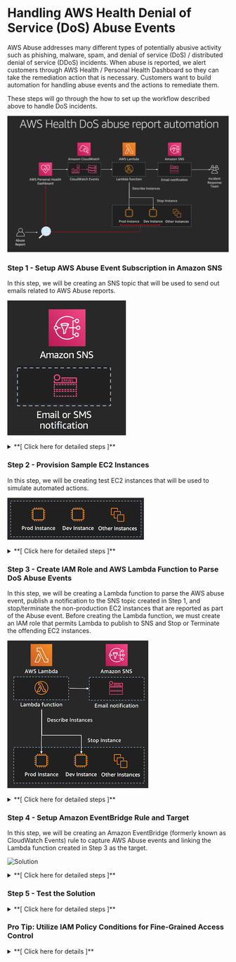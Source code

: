 # Handling AWS Health Denial of Service (DoS) Abuse Events

AWS Abuse addresses many different types of potentially abusive activity such as phishing, malware, spam, and denial of service (DoS) / distributed denial of service (DDoS) incidents. When abuse is reported, we alert customers through AWS Health / Personal Health Dashboard so they can take the remediation action that is necessary. Customers want to build automation for handling abuse events and the actions to remediate them.

These steps will go through the how to set up the workflow described above to handle DoS incidents.

![Solution](images/Solution.png)

### Step 1 - Setup AWS Abuse Event Subscription in Amazon SNS

In this step, we will be creating an SNS topic that will be used to send out emails related to AWS Abuse reports.

![Solution](images/Step_1_Sol.png)

<details>
<summary>**[ Click here for detailed steps ]**</summary>
<p>
	
1. From the AWS Management Console, navigate to the **N. Virginia** (us-east-1) region.
2. Navigate to the SNS console by clicking on the **Services** drop-down, typing **SNS** in the search bar, and pressing Enter.
    
    ![Open SNS console](images/Step_1_1.png)
    
3. Select **Create topic**.
4. Enter a **Topic name**. Example: `aws_health_abuse_report_sns_reinvent`
5. Enter a **Display name**. Example: *abuse\_sns*
6. Click on **Create topic**.

    ![Create SNS topic](images/Step_1_6.png)

7. Navigate to the Subscriptions tab.
8. Click on **Create subscription**.
9. Click on the **Protocol** drop-down and select **SMS**. You can select other protocols such as E-mail or HTTPS, and setup webhooks to forward Abuse notifications to systems used within your organization such as Slack, Jira, PagerDuty, etc.
10. Enter a mobile number where you would like to receive SMSes about AWS Health Abuse events. Example: *1-206-555-0100*
11. Click on **Create subscription**.
</p>
</details>

### Step 2 - Provision Sample EC2 Instances

In this step, we will be creating test EC2 instances that will be used to simulate automated actions.

![Solution](images/Step_2_Sol.png)

<details>
<summary>**[ Click here for detailed steps ]**</summary>
<p>
	
1. From the AWS Management Console, navigate to the **N. Virginia** (us-east-1) region.
2. Navigate to the EC2 console by clicking on the **Services** drop-down, typing **EC2** in the search bar, and pressing Enter.
3. Create 2 new t2.nano EC2 instances with any configuration - we will not be logging into them, so you do not need to create a Keypair.
4. Set the below tags:
 * Instance 1: Key=`Stage`; Value=`Dev`, signifying a non-Production EC2 instance.
 * Instance 2: Key=`Stage`; Value=`Prod`, signifying a Production EC2 instance.

</p>
</details>

### Step 3 - Create IAM Role and AWS Lambda Function to Parse DoS Abuse Events

In this step, we will be creating a Lambda function to parse the AWS abuse event, publish a notification to the SNS topic created in Step 1, and stop/terminate the non-production EC2 instances that are reported as part of the Abuse event. Before creating the Lambda function, we must create an IAM role that permits Lambda to publish to SNS and Stop or Terminate the offending EC2 instances.

![Solution](images/Step_3_Sol.png)

<details>
<summary>**[ Click here for detailed steps ]**</summary>
<p>

1. Navigate to the AWS console, making sure to select the us-east-1 region.
2. Click on Services and type in IAM to navigate to the IAM Management Console.
3. To create a custom role for the Lambda function, click on Roles, then Create role.
4. Select Lambda as the service that will be using this Role.
5. Click Create Policy to define a custom policy.
6. Select the JSON tab and paste the policy below. **Be sure to replace <<aws_account_id>> with your AWS account ID and <<SNS_topic_name>> with the topic name you created as part of Step 1**.
    ```
	{
	    "Version": "2012-10-17",
	    "Statement": [
	        {
	            "Action": [
	                "logs:CreateLogGroup",
	                "logs:CreateLogStream",
	                "logs:PutLogEvents"
	            ],
	            "Resource": "arn:aws:logs:*:*:*",
	            "Effect": "Allow",
	            "Sid": "AllowLambdaPermissionsToLogInCloudWatchLogs"
	        },
	        {
	            "Action": [
	                "sns:Publish"
	            ],
	            "Resource": "arn:aws:sns:us-east-1:<<aws_account_id>>:<<SNS_topic_name>>",
	            "Effect": "Allow",
	            "Sid": "AllowLambdaPermissionsToPublishSNS"
	        },
	        {
	            "Action": [
	                "ec2:DescribeInstances",
					   "ec2:TerminateInstances",
					   "ec2:StopInstances"
	            ],
	            "Resource": "*",
	            "Effect": "Allow",
	            "Sid": "AllowLambdaPermissionsToDescribeStopTerminateEC2"
	        }
	    ]
	}
   ```
7. Click Review policy.
8. Enter a name: "dos-report-lambda-policy" and click Create policy.
9. Go back to the original IAM tab, click the refresh button and search for dos-report-lambda-policy.
10. Select this policy and click Next: Tags.
11. Tag the policy as needed, then click Next:Review.
12. Enter a Role name "dos-report-lambda-role" and then click Create role.
13. Navigate to the AWS Lambda console by clicking on the **Services** drop-down, typing **Lambda** in the search bar, and pressing Enter.
14. In the **Navigation** pane, click on **Functions**.
15. Click on **Create function**.
16. Let the selection remain on **Author from scratch**.
17. Enter a **Name** for the Lambda function. Example: *aws\_health\_dos\_abuse\_report\_handler\_lambda\_reinvent*
18. In the **Runtime** drop-down, select **Node.js 8.10**.
19. Under Permissions, select Use an existing role and choose the role created in step 12 (dos-report-lambda-policy).
    ![Create Lambda function](images/Step_2_Lambda_Create.png)
    
20. Click on **Create function**.
21. Paste the below code into the Lambda function.

    ```
	// Sample Lambda Function to stop/terminate non-Prod EC2 instances that are
	// reported as part of a Denial of Service AWS Health event. Also send
	// notifications to an SNS topic.
	var AWS = require('aws-sdk');
	var _ = require('lodash');
	var sns = new AWS.SNS();
	
	// Define configuration
	const snsTopic = process.env.SNSARN;
	const tagKey = process.env.EC2_STAGE_TAG_KEY;
	const tagValue = process.env.EC2_PROD_STAGE_TAG_VALUE;
	const action = process.env.EC2_ACTION;
	const dryRun = process.env.DRY_RUN;
	
	function setupClient(region) {
	    // Set the region for the sdk
	    AWS.config.update({ region: region });
	    //create the ec2 client
	    return new AWS.EC2();
	}
	
	function getParams(instances, dryRun) {
	    // Setup parameters
	    var instancesParams = {
	        InstanceIds: instances,
	        DryRun: false
	    };
	    // Enable DryRun if set in environment variables
	    if (dryRun == 'true') {
	        instancesParams.DryRun = true;
	        console.log()
	    }
	    return instancesParams
	}
	
	// Main function which gets AWS Health data from CloudWatch event
	exports.handler = (event, context, callback) => {
	
	    // Function to handle EC2 API response
	    function handleResponse(err, data) {
	        if (err) {
	            // An error occurred
	            if (err.code == 'DryRunOperation') {
	                console.log(instances, region, err.message);
	                callback(null, awsHealthSuccessMessage);
	            }
	            else {
	                console.log(instances, region, err, err.stack);
	                throw err;
	            }
	
	        }
	        else {
	            // Successful response
	            console.log(`Instance ${action}: `, instances, region);
	
	            snsPublishParams = {
	                Message: `Instance ${action} invoked on Non-Prod EC2 instance(s) part of DoS event.`,
	                Subject: eventName,
	                TopicArn: snsTopic
	            };
	            sns.publish(snsPublishParams, function(err, data) {
	                if (err) {
	                    const snsPublishErrorMessage = `Error publishing confirmation of automation action taken on the EC2 instance(s) to SNS`;
	                    console.log(snsPublishErrorMessage, err);
	                }
	                else {
	                    const snsPublishSuccessMessage = `Successfully actioned the EC2 instance(s) and published to SNS topic.`;
	                    console.log(snsPublishSuccessMessage, data);
	                }
	            });
	
	            // Return success
	            callback(null, awsHealthSuccessMessage);
	        }
	    }
	
	    // Extract details from event
	    var healthMessage = event.detail.eventDescription[0].latestDescription + ' Non-Prod EC2 instances part of DoS report will be attempted to be stopped/terminated. For more details, please see https://phd.aws.amazon.com/phd/home?region=us-east-1#/dashboard/open-issues';
	    var eventName = event.detail.eventTypeCode;
	    var affectedEntities = event.detail.affectedEntities;
	    var region = 'us-east-1'; // Setting to us-east-1 for demo. Region will have to be determined based on the region of each instance.
	
	    const awsHealthSuccessMessage = `Successfully parsed details from AWS Health event ${eventName}, and executed automated action.`;
	
	    // Prepare message for SNS to publish
	    var snsPublishParams = {
	        Message: healthMessage,
	        Subject: eventName,
	        TopicArn: snsTopic
	    };
	    sns.publish(snsPublishParams, function(err, data) {
	        if (err) {
	            const snsPublishErrorMessage = `Error publishing AWS Health event to SNS`;
	            console.log(snsPublishErrorMessage, err);
	        }
	        else {
	            const snsPublishSuccessMessage = `Successfully actioned EC2 instances, and published to SNS topic.`;
	            console.log(snsPublishSuccessMessage, data);
	        }
	    });
	
	    // Get a list of all the EC2 instances reported as part of the event.
	    var instances = [];
	    for (var i = 0; i < affectedEntities.length; i++) {
	        if (affectedEntities[i].entityValue.split(":")[2] === "ec2") {
	            // Check if the entity is an EC2 instance.
	            var instanceArn = affectedEntities[i].entityValue;
	            // Extract the ID from ARN.
	            instances.push(instanceArn.split("/")[instanceArn.split("/").length - 1]);
	        }
	    }
	
	    if (instances.length > 0) {
	        // There are some instances to take action on,
	        // create an ec2 api client in the event's region
	        var ec2 = setupClient(region);
	
	        // Setup parameters
	        var instancesParams = getParams(instances, dryRun);
	
	        // DescribeInstances that are associated with this event.
	        ec2.describeInstances(instancesParams, function(err, data) {
	            if (err) {
	                console.log("Error", err.stack);
	            }
	            else {
                        // Uncomment for debugs:
	                //console.log("Success", JSON.stringify(data));
	                var allInstancesDescribed = _.map(data.Reservations, function(reservation) { return reservation.Instances; });
	                allInstancesDescribed = _.flatten(allInstancesDescribed);
	                //console.log("allInstancesDescribed", JSON.stringify(allInstancesDescribed));
	
	                // Filter the list of instances described to select only those 
	                // instances that have Stage!=Prod key:value pair.
	                var nonProdInstances = _.filter(allInstancesDescribed, function(instance) {
	                    var tags = _.map(instance.Tags, function(tag) { return tag; });
	                    for (var j = 0; j < tags.length; j++) {
	                        if ((tags[j].Key == tagKey) && (tags[j].Value == tagValue)) {
	                            //console.log("Prod instance found", instance.InstanceId);
	                            // Exclude prod instances before taking automated action.
	                            return false;
	                        }
	                    }
	                    console.log("Non-Prod instance found", instance.InstanceId);
	                    return true;
	                });
	
	                instances = _.map(nonProdInstances, function(instance) {
	                    return instance.InstanceId;
	                });
	
	                //console.log("Non-Prod instance IDs", instances);
	
	                instancesParams = getParams(instances, dryRun);
	                console.log(`attempting to ${action} the following instances: `, instances);
	                // Call either the Terminate or the Stop API
	                if (action == 'Terminate') ec2.terminateInstances(instancesParams, handleResponse);
	                else ec2.stopInstances(instancesParams, handleResponse);
	            }
	        });
	    }
	    else {
	        console.log('No instances in the event match the required tags, exiting without any action');
	        callback(null, awsHealthSuccessMessage);
	    }
	};
    ```

22. Create the following **Environment variables**:
 * Key=`SNSARN`; Value=`<<ARN_of_SNS_Topic>>`
 * Key=`DRY_RUN`; Value=`false`
 * Key=`EC2_ACTION`; Value=`Stop`
 * Key=`EC2_STAGE_TAG_KEY`; Value=`Stage`
 * Key=`EC2_PROD_STAGE_TAG_VALUE`; Value=`Prod`

23. Under **Basic settings**, set **timeout** to `25` sec.
24. Click on **Save** to save changes to the Lambda function.

</p>
</details>

### Step 4 - Setup Amazon EventBridge Rule and Target

In this step, we will be creating an Amazon EventBridge (formerly known as CloudWatch Events) rule to capture AWS Abuse events and linking the Lambda function created in Step 3 as the target.

![Solution](images/Step_4_Sol.png)

<details>
<summary>**[ Click here for detailed steps ]**</summary>
<p>

1. Navigate to the Amazon EventBridge console by clicking on the **Services** drop-down, typing **EventBridge** in the search bar, and pressing Enter.
2. Click on **Rules**
3. Click **Create rule**
4. Enter aws_health_dos_report_cwe_rule_reinvent in the Name field.
5. Under Define pattern, select **Event pattern**
6. Select **Custom pattern** and paste the following pattern:
    ```
	{
	  "source": [
	    "aws.health"
	  ],
	  "detail-type": [
	    "AWS Health Abuse Event"
	  ],
	  "detail": {
	    "service": [
	      "ABUSE"
	    ],
	    "eventTypeCategory": [
	      "issue"
	    ],
	    "eventTypeCode": [
	      "AWS_ABUSE_DOS_REPORT"
	    ]
	  }
	}
    ```
7. Under Select targets, choose Lambda Function and select the Lambda function you created in step 3.
8. Keep everything else default and click Create.
9. Create another EventBridge rule that will capture a mock Health event. Name it *mock\_aws\_health\_dos\_report\_cwe\_rule\_reinvent*

    ```
    {
	  "source": [
	    "awsmock.health"
	  ],
	  "detail-type": [
	    "AWS Health Abuse Event"
	  ],
	  "detail": {
	    "service": [
	      "ABUSE"
	    ],
	    "eventTypeCategory": [
	      "issue"
	    ],
	    "eventTypeCode": [
	      "AWS_ABUSE_DOS_REPORT"
	    ]
	  }
	}
    ```
</p></details>

### Step 5 - Test the Solution
<details>
<summary>**[ Click here for detailed steps ]**</summary><p>

**Consider below options to test:**

<details>
<summary>**Option 1:** Test using the Lambda Test feature</summary><p>

1. Navigate to the Lambda console by clicking on the **Services** drop-down, typing **Lambda** in the search bar, and pressing Enter.
2. Click on the Lambda function created in Step 3.
3. Click on **Select a test event** drop-down next to the Test button and choose Configure test event.
4. Select **Create new test event**.
5. Enter **Event name**. Example: *dostest*
6. Paste below input. Be sure to replace <mark>\<\<aws\_account\_id\>\></mark> with your AWS account ID and <mark>\<\<Instance\_ID\>\></mark> with the ID$

    ```
    {
            "detail-type": "AWS Health Abuse Event",
            "source": "awsmock.health",
            "time": "2019-11-30T00:00:00Z",
            "resources": [
                "arn:aws:ec2:us-east-1:<<aws_account_id>>:instance/<<Instance_ID_1>>",
                "arn:aws:ec2:us-east-1:<<aws_account_id>>:instance/<<Instance_ID_2>>"
            ],
            "detail": {
                "eventArn": "arn:aws:health:global::event/AWS_ABUSE_DOS_REPORT_3223324344_3243_234_34_34",
                "service": "ABUSE",
                "eventTypeCode": "AWS_ABUSE_DOS_REPORT",
                "eventTypeCategory": "issue",
                "startTime": "Sat, 30 Nov 2019 00:00:00 GMT",
                "eventDescription": [
                    {
                        "language": "en_US",
                        "latestDescription": "Denial of Service (DOS) attack has been reported to have been caused by AWS resources in your account."
                    }
                ],
                "affectedEntities": [
                    {
                        "entityValue": "arn:aws:ec2:us-east-1:<<aws_account_id>>:instance/<<Instance_ID_1>>"
                    },
                    {
                        "entityValue": "arn:aws:ec2:us-east-1:<<aws_account_id>>:instance/<<Instance_ID_2>>"
                    }
                ]
            }
        }
    ```

7. Click on **Create**.
8. Ensure that *testdos* test event is selected in the drop-down. Click on **Test**.
</p></details>

<details>
<summary>**Option 2:** Test by triggering mock CloudWatch event through **AWS CLI**</summary><p>

**Prerequisite:** You need to have the **AWS CLI** installed. Installation instructions can be found [here](https://docs.aws.amazon.com/cli/latest/userguide/installing.html).

1. Create a file named *mockpayload.json* with below contents. Be sure to replace <mark>\<\<aws\_account\_id\>\></mark> with your AWS account ID and <mark>\<\<Instance\_ID\>\></mark> with the ID of the instances you created as part of Step 2.

    ```
    [
	    {
	        "DetailType": "AWS Health Abuse Event",
	        "Source": "awsmock.health",
	        "Time": "2019-11-30T00:00:00Z",
	        "Resources": [
	            "arn:aws:ec2:us-east-1:<<aws_account_id>>:instance/<<Instance_ID_1>>",
	            "arn:aws:ec2:us-east-1:<<aws_account_id>>:instance/<<Instance_ID_2>>"
	        ],
	        "Detail": "{\"eventArn\": \"arn:aws:health:global::event/AWS_ABUSE_DOS_REPORT_3223324344_3243_234_34_34\",\"service\": \"ABUSE\",\"eventTypeCode\": \"AWS_ABUSE_DOS_REPORT\",\"eventTypeCategory\": \"issue\",\"startTime\": \"Sat, 30 Nov 2019 00:00:00 GMT\",\"eventDescription\": [{\"language\": \"en_US\",\"latestDescription\": \"Denial of Service (DOS) attack has been reported to have been caused by AWS resources in your account.\"}],\"affectedEntities\": [{\"entityValue\": \"arn:aws:ec2:us-east-1:<<aws_account_id>>:instance/<<Instance_ID_1>>\"},{\"entityValue\": \"arn:aws:ec2:us-east-1:<<aws_account_id>>:instance/<<Instance_ID_2>>\"}]}"
		}
	]
    ```
2. Run the following command in your terminal.
    
    `aws events put-events --entries file://mockpayload.json --region us-east-1`
    

</p></details>

</p>
</details>

### Pro Tip: Utilize IAM Policy Conditions for Fine-Grained Access Control
<details>
<summary>**[ Click here for details ]**</summary>
<p>

AWS Health supports notifying customers about sensitive events such as those related to Abuse, exposed credentials, compromised accounts, etc. If you have a need to control access to such events, use the IAM fine-grained access control available with AWS Health API / Personal Health Dashboard and CloudWatch Events.

Sample Amazon EventBridge  policy to deny access to create rules that capture Abuse events:

```
{
    "Version": "2012-10-17",
    "Statement": [
        {
            "Sid": "AllowPutRuleIfSourceIsHealthAndDetailTypeIsAbuseEvent",
            "Effect": "Deny",
            "Action": "events:PutRule",
            "Resource": "*",
            "Condition": {
                "StringEquals": {
                    "events:source": "aws.health",
                    "events:detail-type": "AWS Health Abuse Event"
                }
            }
        }
    ]
}
```

Sample AWS Health policy to allow access to view all events except Abuse events on Health API / Personal Health Dashboard:

```
{
    "Version": "2012-10-17",
    "Statement": [
        {
            "Effect": "Allow",
            "Action": "health:Describe*",
            "Resource": "*"
        },
        {
            "Effect": "Deny",
            "Action": [
                "health:DescribeAffectedEntities",
                "health:DescribeEventDetails"
            ],
            "Resource": "*",
            "Condition": {
                "StringEquals": {
                    "health:service": "ABUSE"
                }
            }
        }
    ]
}
```

</p>
</details>
